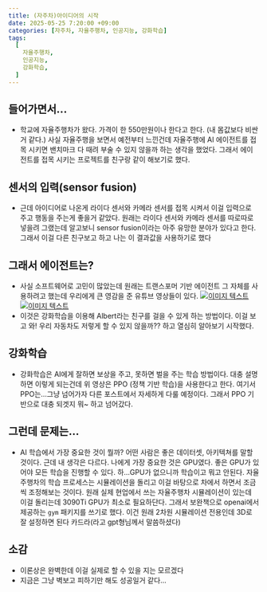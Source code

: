 ```yaml
---
title: (자주차)아이디어의 시작
date: 2025-05-25 7:20:00 +09:00
categories: [자주차, 자율주행차, 인공지능, 강화학습]
tags: 
  [
    자율주행차,
    인공지능,
    강화학습,
  ]
---
```

## 들어가면서...
- 학교에 자율주행차가 왔다. 가격이 한 550만원이나 한다고 한다. (내 몸값보다 비싼거 같다.) 사실 자율주행을 보면서 예전부터 느낀건데 자율주행에 AI 에이전트를 접목 시키면 밴치마크 다 때려 부술 수 있지 않을까 하는 생각을 했었다. 그래서 에이전트를 접목 시키는 프로젝트를 친구랑 같이 해보기로 했다. 

## 센서의 입력(sensor fusion)
- 근데 아이디어로 나온게 라이다 센서와 카메라 센서를 접목 시켜서 이걸 입력으로 주고 행동을 주는게 좋을거 같았다. 원래는 라이다 센서와 카메라 센서를 따로따로 넣을려 그랬는데 알고보니 sensor fusion이라는 아주 유망한 분야가 있다고 한다. 그래서 이걸 다른 친구보고 하고 나는 이 결과값을 사용하기로 했다

## 그래서 에이전트는?
- 사실 소프트웨어로 고민이 많았는데 원래는 트랜스포머 기반 에이전트 그 자체를 사용하려고 했는데 우리에게 큰 영감을 준 유튜브 영상들이 있다. 
[![이미지 텍스트](https://img.youtube.com/vi/L_4BPjLBF4E/0.jpg)](https://www.youtube.com/watch?v=L_4BPjLBF4E)
[![이미지 텍스트](https://img.youtube.com/vi/Yr_nRnqeDp0/0.jpg)](https://www.youtube.com/watch?v=Yr_nRnqeDp0)
- 이것은 강화학습을 이용해 Albert라는 친구를 걸을 수 있게 하는 방법이다. 이걸 보고 와! 우리 자동차도 저렇게 할 수 있지 않을까?? 하고 열심히 알아보기 시작했다. 

## 강화학습
- 강화학습은 AI에게 잘하면 보상을 주고, 못하면 벌을 주는 학습 방법이다. 대충 설명하면 이렇게 되는건데 위 영상은 PPO (정책 기반 학습)을 사용한다고 한다. 여기서 PPO는...그냥 넘어가자 다른 포스트에서 자세하게 다룰 예정이다. 그래서 PPO 기반으로 대충 되겟지 뭐~ 하고 넘어갔다.

## 그런데 문제는...
- AI 학습에서 가장 중요한 것이 뭘까? 어떤 사람은 좋은 데이터셋, 아키텍쳐를 말할 것이다. 근데 내 생각은 다르다. 나에게 가장 중요한 것은 GPU였다. 좋은 GPU가 있어야 모든 학습을 진행할 수 있다. 하...GPU가 없으니까 학습이고 뭐고 안된다. 자율주행차의 학습 프로세스는 시뮬레이션을 돌리고 이걸 바탕으로 차에서 하면서 조금씩 조정해보는 것이다. 원래 실제 현업에서 쓰는 자율주행차 시뮬레이션이 있는데 이걸 돌리는데 3090Ti GPU가 최소로 필요하단다. 그래서 보완책으로 openai에서 제공하는 `gym` 패키지를 쓰기로 했다. 이건 원래 2차원 시뮬레이션 전용인데 3D로 잘 설정하면 된다 카드라(라고 gpt형님께서 말씀하셨다)

## 소감
- 이론상은 완벽한데 이걸 실제로 할 수 있을 지는 모르겠다
- 지금은 그냥 벽보고 피하기만 해도 성공일거 같다...

